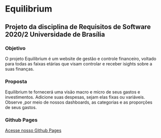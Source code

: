 # Equilibrium
## Projeto da disciplina de Requisitos de Software 2020/2 Universidade de Brasília
### Objetivo
O projeto Equilibrium é um website de gestão e controle financeiro, voltado para todas as faixas etárias que visam controlar e receber isights sobre a suas finanças.

### Proposta
Equilibrium te fornecerá uma visão macro e micro de seus gastos e investimentos. Adicione suas despesas, sejam elas fixas ou variáveis. Observe ,por meio de nossos dashboards, as categorias e as proporções de seus gastos.

### Github Pages
[Acesse nosso Github Pages](https://cerrado-agil.github.io/equilibrium/)
